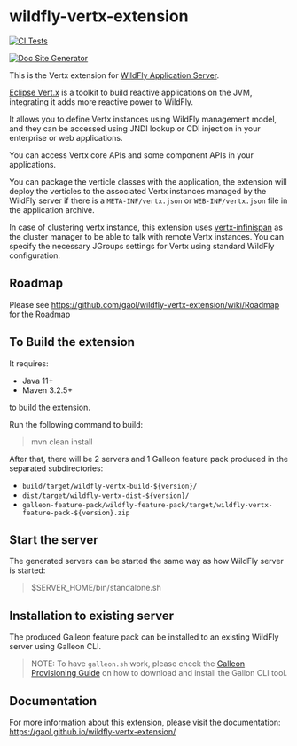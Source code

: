 # wildfly-vertx-extension

[![CI Tests](https://github.com/gaol/wildfly-vertx-extension/actions/workflows/ci.yml/badge.svg)](https://github.com/gaol/wildfly-vertx-extension/actions/workflows/ci.yml)

[![Doc Site Generator](https://github.com/gaol/wildfly-vertx-extension/actions/workflows/docs-ci.yml/badge.svg)](https://github.com/gaol/wildfly-vertx-extension/actions/workflows/docs-ci.yml)

This is the Vertx extension for [WildFly Application Server](https://www.wildfly.org/).

[Eclipse Vert.x](https://vertx.io/) is a toolkit to build reactive applications on the JVM, integrating it adds more reactive power to WildFly.

It allows you to define Vertx instances using WildFly management model, and they can be accessed using JNDI lookup or CDI injection in your enterprise or web applications.

You can access Vertx core APIs and some component APIs in your applications.

You can package the verticle classes with the application, the extension will deploy the verticles to the associated Vertx instances managed by the WildFly server if there is a `META-INF/vertx.json` or `WEB-INF/vertx.json` file in the application archive.

In case of clustering vertx instance, this extension uses [vertx-infinispan](https://github.com/vert-x3/vertx-infinispan/) as the cluster manager to be able to talk with remote Vertx instances. You can specify the necessary JGroups settings for Vertx using standard WildFly configuration.

## Roadmap

Please see https://github.com/gaol/wildfly-vertx-extension/wiki/Roadmap for the Roadmap 

## To Build the extension

It requires:
* Java 11+
* Maven 3.2.5+

to build the extension.

Run the following command to build:

> mvn clean install

After that, there will be 2 servers and 1 Galleon feature pack produced in the separated subdirectories:

* `build/target/wildfly-vertx-build-${version}/`
* `dist/target/wildfly-vertx-dist-${version}/`
* `galleon-feature-pack/wildfly-feature-pack/target/wildfly-vertx-feature-pack-${version}.zip`

## Start the server

The generated servers can be started the same way as how WildFly server is started:
> $SERVER_HOME/bin/standalone.sh


## Installation to existing server

The produced Galleon feature pack can be installed to an existing WildFly server using Galleon CLI.

> NOTE: To have `galleon.sh` work, please check the [Galleon Provisioning Guide](https://docs.wildfly.org/21/Galleon_Guide.html#download-and-installation-of-the-galleon-command-line-tool) on how to download and install the Gallon CLI tool.

## Documentation

For more information about this extension, please visit the documentation: https://gaol.github.io/wildfly-vertx-extension/

